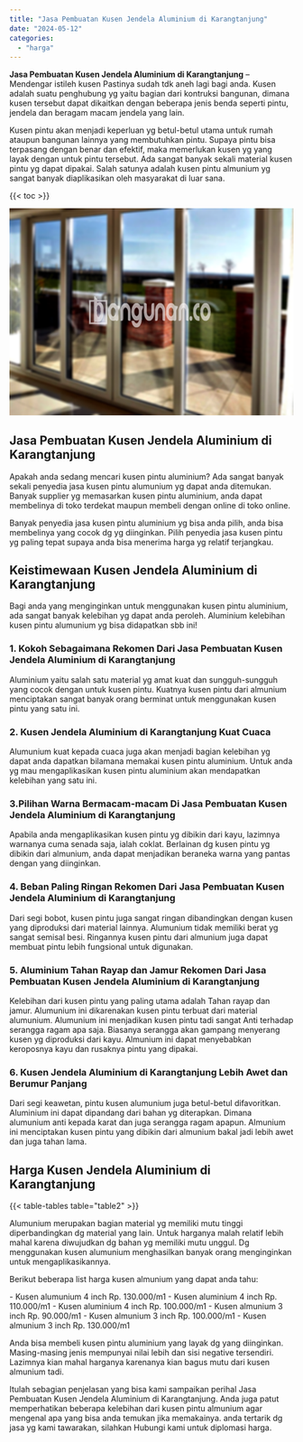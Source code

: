 ```yaml
---
title: "Jasa Pembuatan Kusen Jendela Aluminium di Karangtanjung"
date: "2024-05-12"
categories: 
  - "harga"
---
```


**Jasa Pembuatan Kusen Jendela Aluminium di Karangtanjung** – Mendengar istileh kusen Pastinya sudah tdk aneh lagi bagi anda. Kusen adalah suatu penghubung yg yaitu bagian dari kontruksi bangunan, dimana kusen tersebut dapat dikaitkan dengan beberapa jenis benda seperti pintu, jendela dan beragam macam jendela yang lain.

Kusen pintu akan menjadi keperluan yg betul-betul utama untuk rumah ataupun bangunan lainnya yang membutuhkan pintu. Supaya pintu bisa terpasang dengan benar dan efektif, maka memerlukan kusen yg yang layak dengan untuk pintu tersebut. Ada sangat banyak sekali material kusen pintu yg dapat dipakai. Salah satunya adalah kusen pintu almunium yg sangat banyak diaplikasikan oleh masyarakat di luar sana.

{{< toc >}}

![Jasa Pembuatan Kusen Jendela Aluminium di Karangtanjung](/images/harga-kusen-jendela-alumunium-46.png)

## Jasa Pembuatan Kusen Jendela Aluminium di Karangtanjung

Apakah anda sedang mencari kusen pintu aluminium? Ada sangat banyak sekali penyedia jasa kusen pintu alumunium yg dapat anda ditemukan. Banyak supplier yg memasarkan kusen pintu aluminium, anda dapat membelinya di toko terdekat maupun membeli dengan online di toko online.

Banyak penyedia jasa kusen pintu aluminium yg bisa anda pilih, anda bisa membelinya yang cocok dg yg diinginkan. Pilih penyedia jasa kusen pintu yg paling tepat supaya anda bisa menerima harga yg relatif terjangkau.

## Keistimewaan Kusen Jendela Aluminium di Karangtanjung

Bagi anda yang menginginkan untuk menggunakan kusen pintu aluminium, ada sangat banyak kelebihan yg dapat anda peroleh. Aluminium kelebihan kusen pintu alumunium yg bisa didapatkan sbb ini!

### 1\. Kokoh Sebagaimana Rekomen Dari Jasa Pembuatan Kusen Jendela Aluminium di Karangtanjung

Aluminium yaitu salah satu material yg amat kuat dan sungguh-sungguh yang cocok dengan untuk kusen pintu. Kuatnya kusen pintu dari almunium menciptakan sangat banyak orang berminat untuk menggunakan kusen pintu yang satu ini.

### 2\. Kusen Jendela Aluminium di Karangtanjung Kuat Cuaca

Alumunium kuat kepada cuaca juga akan menjadi bagian kelebihan yg dapat anda dapatkan bilamana memakai kusen pintu aluminium. Untuk anda yg mau mengaplikasikan kusen pintu aluminium akan mendapatkan kelebihan yang satu ini.

### 3.Pilihan Warna Bermacam-macam Di Jasa Pembuatan Kusen Jendela Aluminium di Karangtanjung

Apabila anda mengaplikasikan kusen pintu yg dibikin dari kayu, lazimnya warnanya cuma senada saja, ialah coklat. Berlainan dg kusen pintu yg dibikin dari almunium, anda dapat menjadikan beraneka warna yang pantas dengan yang diinginkan.

### 4\. Beban Paling Ringan Rekomen Dari Jasa Pembuatan Kusen Jendela Aluminium di Karangtanjung

Dari segi bobot, kusen pintu juga sangat ringan dibandingkan dengan kusen yang diproduksi dari material lainnya. Alumunium tidak memiliki berat yg sangat semisal besi. Ringannya kusen pintu dari almunium juga dapat membuat pintu lebih fungsional untuk digunakan.

### 5\. Aluminium Tahan Rayap dan Jamur Rekomen Dari Jasa Pembuatan Kusen Jendela Aluminium di Karangtanjung

Kelebihan dari kusen pintu yang paling utama adalah Tahan rayap dan jamur. Alumunium ini dikarenakan kusen pintu terbuat dari material alumunium. Alumunium ini menjadikan kusen pintu tadi sangat Anti terhadap serangga ragam apa saja. Biasanya serangga akan gampang menyerang kusen yg diproduksi dari kayu. Almunium ini dapat menyebabkan keroposnya kayu dan rusaknya pintu yang dipakai.

### 6\. Kusen Jendela Aluminium di Karangtanjung Lebih Awet dan Berumur Panjang

Dari segi keawetan, pintu kusen alumunium juga betul-betul difavoritkan. Aluminium ini dapat dipandang dari bahan yg diterapkan. Dimana alumunium anti kepada karat dan juga serangga ragam apapun. Almunium ini menciptakan kusen pintu yang dibikin dari almunium bakal jadi lebih awet dan juga tahan lama.

## Harga Kusen Jendela Aluminium di Karangtanjung

{{< table-tables table="table2" >}}

Alumunium merupakan bagian material yg memiliki mutu tinggi diperbandingkan dg material yang lain. Untuk harganya malah relatif lebih mahal karena diwujudkan dg bahan yg memiliki mutu unggul. Dg menggunakan kusen alumunium menghasilkan banyak orang menginginkan untuk mengaplikasikannya.

Berikut beberapa list harga kusen almunium yang dapat anda tahu:

\- Kusen alumunium 4 inch Rp. 130.000/m1 - Kusen aluminium 4 inch Rp. 110.000/m1 - Kusen aluminium 4 inch Rp. 100.000/m1 - Kusen almunium 3 inch Rp. 90.000/m1 - Kusen almunium 3 inch Rp. 100.000/m1 - Kusen almunium 3 inch Rp. 130.000/m1

Anda bisa membeli kusen pintu aluminium yang layak dg yang diinginkan. Masing-masing jenis mempunyai nilai lebih dan sisi negative tersendiri. Lazimnya kian mahal harganya karenanya kian bagus mutu dari kusen almunium tadi.

Itulah sebagian penjelasan yang bisa kami sampaikan perihal Jasa Pembuatan Kusen Jendela Aluminium di Karangtanjung. Anda juga patut memperhatikan beberapa kelebihan dari kusen pintu almunium agar mengenal apa yang bisa anda temukan jika memakainya. anda tertarik dg jasa yg kami tawarakan, silahkan Hubungi kami untuk diplomasi harga.
